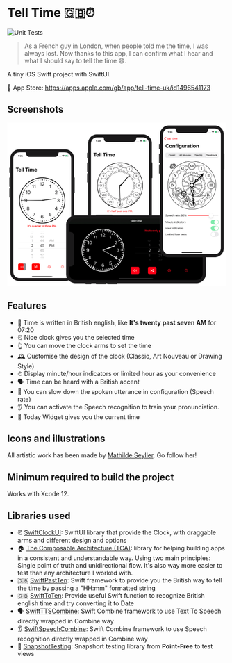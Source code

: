 # Tell Time 🇬🇧⏰

![Unit Tests](https://github.com/renaudjenny/telltime/workflows/Xcode%20Unit%20Test/badge.svg)

>As a French guy in London, when people told me the time, I was always lost. Now thanks to this app, I can confirm what I hear and what I should say to tell the time 😄.

A tiny iOS Swift project with SwiftUI.

📲 App Store: https://apps.apple.com/gb/app/tell-time-uk/id1496541173

## Screenshots

![Screenshots of the application from an iPhone](docs/assets/iPhoneScreenshots.png)

## Features

* 🐰 Time is written in British english, like **It's twenty past seven AM** for 07:20
* ⏰ Nice clock gives you the selected time
* 👆 You can move the clock arms to set the time
* 🕰 Customise the design of the clock (Classic, Art Nouveau or Drawing Style)
* ⏱  Display minute/hour indicators or limited hour as your convenience
* 🗣 Time can be heard with a British accent
* 🐢 You can slow down the spoken utterance in configuration (Speech rate)
* 👂 You can activate the Speech recognition to train your pronunciation.
* 👾 Today Widget gives you the current time

## Icons and illustrations

All artistic work has been made by [Mathilde Seyller](https://instagram.com/myobriel). Go follow her!

## Minimum required to build the project

Works with Xcode 12.

## Libraries used

* ⏰ [SwiftClockUI](https://github.com/renaudjenny/SwiftClockUI): SwiftUI library that provide the Clock, with draggable arms and different design and options
* 🏠 [The Composable Architecture (TCA)](https://github.com/pointfreeco/swift-composable-architecture): library for helping building apps in a consistent and understandable way. Using two main principles: Single point of truth and unidirectional flow. It's also way more easier to test than any architecture I worked with.
* 🇬🇧 [SwiftPastTen](https://github.com/renaudjenny/SwiftPastTen): Swift framework to provide you the British way to tell the time by passing a "HH:mm" formatted string
* 🇬🇧 [SwiftToTen](https://github.com/renaudjenny/SwiftToTen): Provide useful Swift function to recognize British english time and try converting it to Date
* 🗣 [SwiftTTSCombine](https://github.com/renaudjenny/SwiftTTSCombine): Swift Combine framework to use Text To Speech directly wrapped in Combine way
* 👂 [SwiftSpeechCombine](https://github.com/renaudjenny/SwiftSpeechCombine): Swift Combine framework to use Speech recognition directly wrapped in Combine way
* 📸 [SnapshotTesting](https://github.com/pointfreeco/swift-snapshot-testing): Snapshort testing library from **Point-Free** to test views
